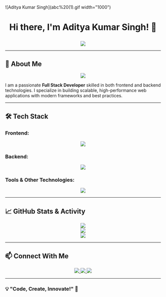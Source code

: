 ![Aditya Kumar Singh](abc%20(1).gif width="1000")

# <p align="center">Hi there, I'm <strong>Aditya Kumar Singh</strong>! 👋</p>

<p align="center">
  <img src="https://readme-typing-svg.herokuapp.com?color=F7B93E&size=24&center=true&vCenter=true&width=600&lines=Full+Stack+Developer;Passionate+about+Coding;Building+Scalable+Applications" />
</p>

---

## 🚀 About Me

<p align="center">
  <img src="https://img.shields.io/badge/Code-Create-Innovate-F7B93E?style=for-the-badge" />
</p>

I am a passionate **Full Stack Developer** skilled in both frontend and backend technologies. I specialize in building scalable, high-performance web applications with modern frameworks and best practices.

---

## 🛠 Tech Stack

### Frontend:
<p align="center">
  <img src="https://skillicons.dev/icons?i=html,css,js,react" />
</p>

### Backend:
<p align="center">
  <img src="https://skillicons.dev/icons?i=java,spring,mysql" />
</p>

### Tools & Other Technologies:
<p align="center">
  <img src="https://skillicons.dev/icons?i=git,github,vscode,postman" />
</p>

---

## 📈 GitHub Stats & Activity
<p align="center">
  <img src="https://github-readme-streak-stats.herokuapp.com/?user=AdityaKumarSingh&theme=tokyonight" />
  <br>
  <img src="https://github-readme-stats.vercel.app/api?username=AdityaKumarSingh&show_icons=true&theme=tokyonight" />
  <br>
  <img src="https://github-readme-stats.vercel.app/api/top-langs/?username=AdityaKumarSingh&layout=compact&theme=tokyonight" />
</p>

---

## 📫 Connect With Me
<p align="center">
  <a href="https://www.linkedin.com/in/adityakumarsingh/">
    <img src="https://img.shields.io/badge/LinkedIn-0077B5?style=for-the-badge&logo=linkedin&logoColor=white" />
  </a>
  <a href="https://github.com/AdityaKumarSingh">
    <img src="https://img.shields.io/badge/GitHub-181717?style=for-the-badge&logo=github&logoColor=white" />
  </a>
  <a href="https://twitter.com/AdityaKumarSingh">
    <img src="https://img.shields.io/badge/Twitter-1DA1F2?style=for-the-badge&logo=twitter&logoColor=white" />
  </a>
</p>

---

### 💡 "Code, Create, Innovate!" 🚀





